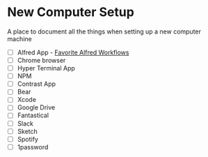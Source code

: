 # New Computer Setup
A place to document all the things when setting up a new computer machine

- [ ] Alfred App - [Favorite Alfred Workflows](https://github.com/derekshirk/alfred-workflows)
- [ ] Chrome browser
- [ ] Hyper Terminal App
- [ ] NPM
- [ ] Contrast App
- [ ] Bear
- [ ] Xcode
- [ ] Google Drive
- [ ] Fantastical
- [ ] Slack
- [ ] Sketch
- [ ] Spotify
- [ ] 1password
